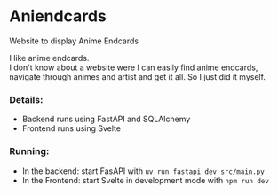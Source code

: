 # Aniendcards

Website to display Anime Endcards

I like anime endcards.    
I don't know about a website were I can easily find anime endcards, navigate through animes and artist and get it all.
So I just did it myself.   


### Details:
- Backend runs using FastAPI and SQLAlchemy
- Frontend runs using Svelte

### Running:
- In the backend: start FasAPI with `uv run fastapi dev src/main.py`
- In the Frontend: start Svelte in development mode with `npm run dev`